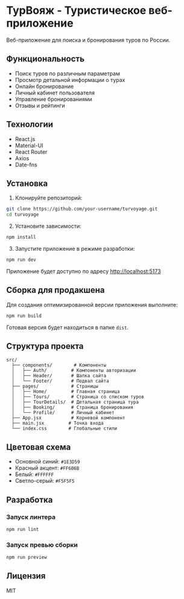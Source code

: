 # ТурВояж - Туристическое веб-приложение

Веб-приложение для поиска и бронирования туров по России.

## Функциональность

- Поиск туров по различным параметрам
- Просмотр детальной информации о турах
- Онлайн бронирование
- Личный кабинет пользователя
- Управление бронированиями
- Отзывы и рейтинги

## Технологии

- React.js
- Material-UI
- React Router
- Axios
- Date-fns

## Установка

1. Клонируйте репозиторий:
```bash
git clone https://github.com/your-username/turvoyage.git
cd turvoyage
```

2. Установите зависимости:
```bash
npm install
```

3. Запустите приложение в режиме разработки:
```bash
npm run dev
```

Приложение будет доступно по адресу [http://localhost:5173](http://localhost:5173)

## Сборка для продакшена

Для создания оптимизированной версии приложения выполните:

```bash
npm run build
```

Готовая версия будет находиться в папке `dist`.

## Структура проекта

```
src/
  ├── components/        # Компоненты
  │   ├── Auth/         # Компоненты авторизации
  │   ├── Header/       # Шапка сайта
  │   └── Footer/       # Подвал сайта
  ├── pages/            # Страницы
  │   ├── Home/         # Главная страница
  │   ├── Tours/        # Страница со списком туров
  │   ├── TourDetails/  # Детальная страница тура
  │   ├── Booking/      # Страница бронирования
  │   └── Profile/      # Личный кабинет
  ├── App.jsx           # Корневой компонент
  ├── main.jsx         # Точка входа
  └── index.css        # Глобальные стили
```

## Цветовая схема

- Основной синий: `#1E3D59`
- Красный акцент: `#FF6B6B`
- Белый: `#FFFFFF`
- Светло-серый: `#F5F5F5`

## Разработка

### Запуск линтера

```bash
npm run lint
```

### Запуск превью сборки

```bash
npm run preview
```

## Лицензия

MIT 